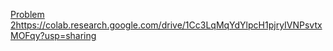 [Problem 2](https://colab.research.google.com/drive/1Cc3LqMqYdYlpcH1pjryIVNPsvtxMOFqy?usp=sharing)https://colab.research.google.com/drive/1Cc3LqMqYdYlpcH1pjryIVNPsvtxMOFqy?usp=sharing
